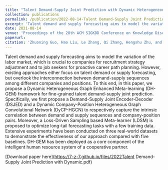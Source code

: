 ```yaml
---
title: "Talent Demand-Supply Joint Prediction with Dynamic Heterogeneous Graph Enhanced Meta-Learning"
collection: publications
permalink: /publication/2022-08-14-Talent Demand-Supply Joint Prediction with Dynamic Heterogeneous Graph Enhanced Meta-Learning
excerpt: 'Talent demand and supply forecasting aims to model the variation of the labor market, which is crucial to companies for recruitment strategy adjustment and to job seekers for proactive career path planning. However, existing approaches either focus on talent demand or supply forecasting, but overlook the interconnection between demand-supply sequences among different companies and positions. To this end, in this paper, we propose a Dynamic Heterogeneous Graph Enhanced Meta-learning (DH-GEM) framework for fine-grained talent demand-supply joint prediction. Specifically, we first propose a Demand-Supply Joint Encoder-Decoder (DSJED) and a Dynamic Company-Position Heterogeneous Graph Convolutional Network (DyCP-HGCN) to respectively capture the intrinsic correlation between demand and supply sequences and company-position pairs. Moreover, a Loss-Driven Sampling based Meta-learner (LDSM) is proposed to optimize long-tail forecasting tasks with a few training data. Extensive experiments have been conducted on three real-world datasets to demonstrate the effectiveness of our approach compared with five baselines. DH-GEM has been deployed as a core component of the intelligent human resource system of a cooperative partner.'
date: 2021-08-14
venue: 'Proceedings of the 28th ACM SIGKDD Conference on Knowledge Discovery & Data Mining (KDD)'
paperurl: 
citation: 'Zhuoning Guo, Hao Liu, Le Zhang, Qi Zhang, Hengshu Zhu, and Hui Xiong. "Talent Demand-Supply Joint Prediction with Dynamic Heterogeneous Graph Enhanced Meta-Learning." In Proceedings of the 28th ACM SIGKDD Conference on Knowledge Discovery & Data Mining, 2022, Accepted.'
---
```

Talent demand and supply forecasting aims to model the variation of the labor market, which is crucial to companies for recruitment strategy adjustment and to job seekers for proactive career path planning. However, existing approaches either focus on talent demand or supply forecasting, but overlook the interconnection between demand-supply sequences among different companies and positions. To this end, in this paper, we propose a Dynamic Heterogeneous Graph Enhanced Meta-learning (DH-GEM) framework for fine-grained talent demand-supply joint prediction. Specifically, we first propose a Demand-Supply Joint Encoder-Decoder (DSJED) and a Dynamic Company-Position Heterogeneous Graph Convolutional Network (DyCP-HGCN) to respectively capture the intrinsic correlation between demand and supply sequences and company-position pairs. Moreover, a Loss-Driven Sampling based Meta-learner (LDSM) is proposed to optimize long-tail forecasting tasks with a few training data. Extensive experiments have been conducted on three real-world datasets to demonstrate the effectiveness of our approach compared with five baselines. DH-GEM has been deployed as a core component of the intelligent human resource system of a cooperative partner.

[Download paper here](https://7-z-7.github.io/files/2022Talent Demand-Supply Joint Prediction with Dynamic.pdf)